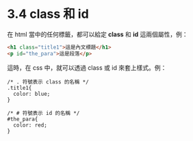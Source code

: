 # 3.4 class 和 id

在 html 當中的任何標籤，都可以給定 **class** 和 **id** 這兩個屬性，例：

```html
<h1 class="title1">這是內文標題</h1>
<p id="the_para">這是段落</p>
```

這時，在 css 中，就可以透過 class 或 id 來套上樣式。例：

```
/* . 符號表示 class 的名稱 */
.title1{
  color: blue;
}

/* # 符號表示 id 的名稱 */
#the_para{
  color: red;
}
```



